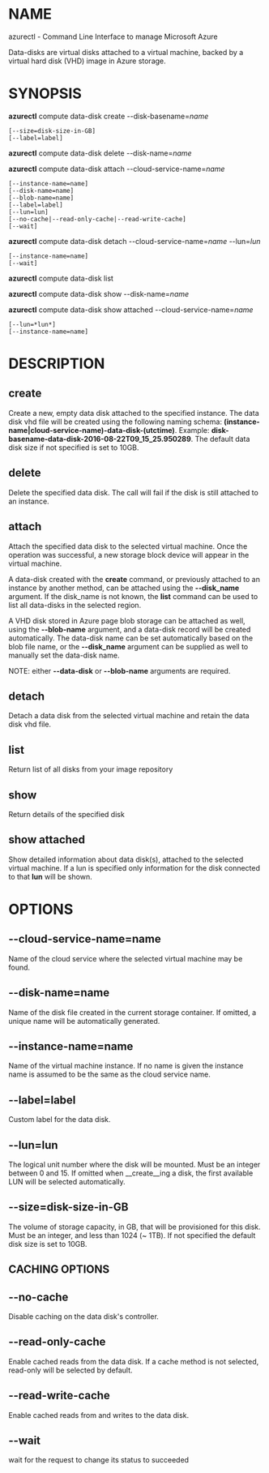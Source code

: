 # NAME

azurectl - Command Line Interface to manage Microsoft Azure

Data-disks are virtual disks attached to a virtual machine, backed by a virtual
hard disk (VHD) image in Azure storage.

# SYNOPSIS

__azurectl__ compute data-disk create --disk-basename=*name*

    [--size=disk-size-in-GB]
    [--label=label]

__azurectl__ compute data-disk delete --disk-name=*name*

__azurectl__ compute data-disk attach --cloud-service-name=*name*

    [--instance-name=name]
    [--disk-name=name]
    [--blob-name=name]
    [--label=label]
    [--lun=lun]
    [--no-cache|--read-only-cache|--read-write-cache]
    [--wait]

__azurectl__ compute data-disk detach --cloud-service-name=*name* --lun=*lun*

    [--instance-name=name]
    [--wait]

__azurectl__ compute data-disk list

__azurectl__ compute data-disk show --disk-name=*name*

__azurectl__ compute data-disk show attached --cloud-service-name=*name*

    [--lun=*lun*]
    [--instance-name=name]

# DESCRIPTION

## __create__

Create a new, empty data disk attached to the specified instance. The data disk vhd file will be created using the following naming schema: __(instance-name|cloud-service-name)-data-disk-(utctime)__. Example: __disk-basename-data-disk-2016-08-22T09_15_25.950289__. The default data disk size if not specified is set to 10GB.

## __delete__

Delete the specified data disk. The call will fail if the disk is still attached to an instance.

## __attach__

Attach the specified data disk to the selected virtual machine. Once the operation was successful, a new storage block device will appear in the virtual machine.

A data-disk created with the __create__ command, or previously attached to an instance by another method, can be attached using the __--disk_name__ argument. If the disk_name is not known, the __list__ command can be used to list all data-disks in the selected region.

A VHD disk stored in Azure page blob storage can be attached as well, using the __--blob-name__ argument, and a data-disk record will be created automatically. The data-disk name can be set automatically based on the blob file name, or the __--disk_name__ argument can be supplied as well to manually set the data-disk name.

NOTE: either __--data-disk__ or __--blob-name__ arguments are required.

## __detach__

Detach a data disk from the selected virtual machine and retain the data disk vhd file.

## __list__

Return list of all disks from your image repository

## __show__

Return details of the specified disk

## __show attached__

Show detailed information about data disk(s), attached to the selected virtual machine. If a lun is specified only information for the disk connected to that __lun__ will be shown.

# OPTIONS

## __--cloud-service-name=name__

Name of the cloud service where the selected virtual machine may be found.

## __--disk-name=name__

Name of the disk file created in the current storage container. If omitted, a unique name will be automatically generated.

## __--instance-name=name__

Name of the virtual machine instance. If no name is given the instance name is assumed to be the same as the cloud service name.

## __--label=label__

Custom label for the data disk.

## __--lun=lun__

The logical unit number where the disk will be mounted. Must be an integer between 0 and 15. If omitted when __create__ing a disk, the first available LUN will be selected automatically.

## __--size=disk-size-in-GB__

The volume of storage capacity, in GB, that will be provisioned for this disk. Must be an integer, and less than 1024 (~ 1TB). If not specified the default disk size is set to 10GB.

## CACHING OPTIONS

## __--no-cache__

Disable caching on the data disk's controller.

## __--read-only-cache__

Enable cached reads from the data disk. If a cache method is not selected, read-only will be selected by default.

## __--read-write-cache__

Enable cached reads from and writes to the data disk.

## __--wait__

wait for the request to change its status to succeeded
